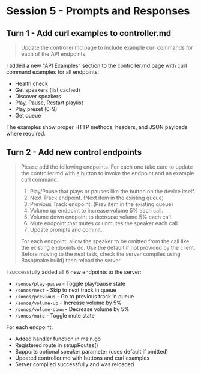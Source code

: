 # Session 5 - Prompts and Responses

## Turn 1 - Add curl examples to controller.md

> Update the controller.md page to include example curl commands for each of the API endpoints.

I added a new "API Examples" section to the controller.md page with curl command examples for all endpoints:
- Health check
- Get speakers (list cached)  
- Discover speakers
- Play, Pause, Restart playlist
- Play preset (0-9)
- Get queue

The examples show proper HTTP methods, headers, and JSON payloads where required.

## Turn 2 - Add new control endpoints

> Please add the following endpoints. For each one take care to update the controller.md with a button to invoke the endpoint and an example curl command.
> 
> 1. Play/Pause that plays or pauses like the button on the device itself.
> 2. Next Track endpoint. (Next item in the existing queue)
> 3. Previous Track endpoint. (Prev item in the existing queue)
> 4. Volume up endpoint to increase volume 5% each call.
> 5. Volume down endpoint to decrease volume 5% each call.
> 6. Mute endpoint that mutes or unmutes the speaker each call.
> 7. Update prompts and commit.
> 
> For each endpoint, allow the speaker to be omitted from the call like the existing endpoints do. Use the default if not provided by the client. Before moving to the next task, check the server compiles using Bash(make build) then reload the server.

I successfully added all 6 new endpoints to the server:
- `/sonos/play-pause` - Toggle play/pause state
- `/sonos/next` - Skip to next track in queue
- `/sonos/previous` - Go to previous track in queue  
- `/sonos/volume-up` - Increase volume by 5%
- `/sonos/volume-down` - Decrease volume by 5%
- `/sonos/mute` - Toggle mute state

For each endpoint:
- Added handler function in main.go
- Registered route in setupRoutes()
- Supports optional speaker parameter (uses default if omitted)
- Updated controller.md with buttons and curl examples
- Server compiled successfully and was reloaded